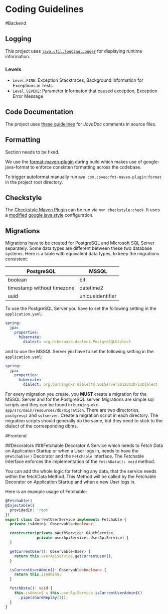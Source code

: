 # Coding Guidelines

#Backend

## Logging
This project uses [`java.util.logging.Logger`](https://docs.oracle.com/javase/7/docs/api/java/util/logging/Logger.html) for displaying runtime information.

### Levels
- `Level.FINE`: Exception Stacktraces, Background Information for Exceptions in Tests
- `Level.SEVERE`: Parameter Informaton that caused exception, Exception Error Message
 
## Code Documentation
The project uses [these guidelines](/docs/javadoc_guidelines.md) for *JavaDoc* comments in source files.

## Formatting

Section needs to be fixed.

We use the [format-maven-plugin](https://github.com/coveooss/fmt-maven-plugin) during build which makes use of google-java-format to enforce consisten formatting across the codebase.

To trigger autoformat manually run `mvn com.coveo:fmt-maven-plugin:format` in the project root directory.

## Checkstyle

The [Checkstyle Maven Plugin](https://maven.apache.org/plugins/maven-checkstyle-plugin/index.html) can be run via `mvn checkstyle:check`.
It uses a [modified](build-tools/src/main/resources/google_checks.xml) [google java style](https://google.github.io/styleguide/javaguide.html) configuration.

## Migrations

Migrations have to be created for PostgreSQL and Microsoft SQL Server separately.
Some data types are different between these two database systems.
Here is a table with equivalent data types, to keep the migrations consistent:

| PostgreSQL | MSSQL |
|------------|-------|
| boolean    | bit   |
| timestamp without timezone | datetime2 |
| uuid		 | uniqueidentifier |

To use the PostgreSQL Server you have to set the following setting in the `application.yaml`:
```yaml
spring:
  jpa:
    properties:
      hibernate:
        dialect: org.hibernate.dialect.PostgreSQLDialect
```
and to use the MSSQL Server yiu have to set the following setting in the `application.yaml`:
```yaml
spring:
  jpa:
    properties:
      hibernate:
        dialect: org.burningokr.dialects.SQLServer2012UUIDFixDialect
```
For every migration you create, you **MUST** create a migration for the MSSQL Server and for the PostgreSQL server.
Migrations are simple sql scripts and they can be found in `burning-okr-app/src/main/resources/db/migration`.
There are two directories, `postgresql` and `sqlserver`. Create a migration script in each directory. The migration scripts
should generally do the same, but they need to stick to the dialect of the corresponding dbms.



#Frontend

##Decorators
###Fetchable Decorator
A Service which needs to Fetch Data on Application Startup or when a User logs in, needs to have the `@Fetchable()` Decorator and the `Fetchable` interface.
The Fetchable Interface enforces the implementation of the `fetchData(): void` method.

You can add the whole logic for fetching any data, that the service needs within the fetchData Method.
This Method will be called by the Fetchable Decorator on Application Startup and
when a new User logs in.

Here is an example usage of Fetchable:
```typescript
@Fetchable()
@Injectable({
  providedIn: 'root'
})
export class CurrentUserService implements Fetchable {
  private isAdmin$: Observable<boolean>;

  constructor(private oAuthService: OAuthService,
              private userApiService: UserApiService) {
  }

  getCurrentUser(): Observable<User> {
    return this.userApiService.getCurrentUser();
  }

  isCurrentUserAdmin(): Observable<boolean> {
    return this.isAdmin$;
  }

  fetchData(): void {
    this.isAdmin$ = this.userApiService.isCurrentUserAdmin$()
      .pipe(shareReplay(1));
  }
}
```


